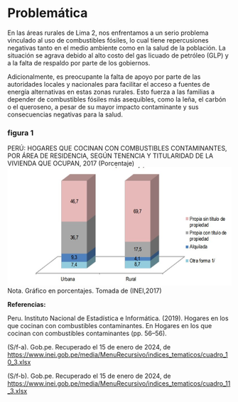 # Problemática

En las áreas rurales de Lima 2, nos enfrentamos a un serio problema vinculado al uso de combustibles fósiles, lo cual tiene repercusiones negativas tanto en el medio ambiente como en la salud de la población. La situación se agrava debido al alto costo del gas licuado de petróleo (GLP) y a la falta de respaldo por parte de los gobiernos.

Adicionalmente, es preocupante la falta de apoyo por parte de las autoridades locales y nacionales para facilitar el acceso a fuentes de energía alternativas en estas zonas rurales. Esto fuerza a las familias a depender de combustibles fósiles más asequibles, como la leña, el carbón o el queroseno, a pesar de su mayor impacto contaminante y sus consecuencias negativas para la salud.

### figura 1
PERÚ: HOGARES QUE COCINAN CON COMBUSTIBLES CONTAMINANTES, POR ÁREA DE RESIDENCIA, SEGÚN TENENCIA Y TITULARIDAD DE LA VIVIENDA QUE OCUPAN, 2017 (Porcentaje)
![Imagen](https://github.com/Dooncito/fundamentos-de-dise-o/blob/main/Imagenes/imgPro.jpg)
Nota. Gráfico en porcentajes. Tomada de (INEI,2017)

**Referencias:**

Peru. Instituto Nacional de Estadística e Informática. (2019). Hogares en los que cocinan con combustibles contaminantes. En Hogares en los que cocinan con combustibles contaminantes (pp. 56–56).

(S/f-a). Gob.pe. Recuperado el 15 de enero de 2024, de https://www.inei.gob.pe/media/MenuRecursivo/indices_tematicos/cuadro_10_3.xlsx

(S/f-b). Gob.pe. Recuperado el 15 de enero de 2024, de https://www.inei.gob.pe/media/MenuRecursivo/indices_tematicos/cuadro_11_3.xlsx

